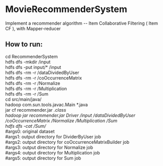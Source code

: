 # MovieRecommenderSystem
Implement a recommender algorithm -- Item Collaborative Filtering ( Item CF ), with Mapper-reducer

## How to run:
cd RecommenderSystem <br> 
hdfs dfs -mkdir /input <br> 
hdfs dfs -put input/* /input  <br> 
hdfs dfs -rm -r /dataDividedByUser <br> 
hdfs dfs -rm -r /coOccurrenceMatrix <br> 
hdfs dfs -rm -r /Normalize <br> 
hdfs dfs -rm -r /Multiplication <br> 
hdfs dfs -rm -r /Sum <br> 
cd src/main/java/ <br> 
hadoop com.sun.tools.javac.Main *.java <br> 
jar cf recommender.jar *.class <br> 
hadoop jar recommender.jar Driver /input /dataDividedByUser /coOccurrenceMatrix /Normalize /Multiplication /Sum <br> 
hdfs dfs -cat /Sum/*  <br>
#args0: original dataset <br>
#args1: output directory for DividerByUser job <br>
#args2: output directory for coOccurrenceMatrixBuilder job <br>
#args3: output directory for Normalize job <br>
#args4: output directory for Multiplication job <br>
#args5: output directory for Sum job <br>

